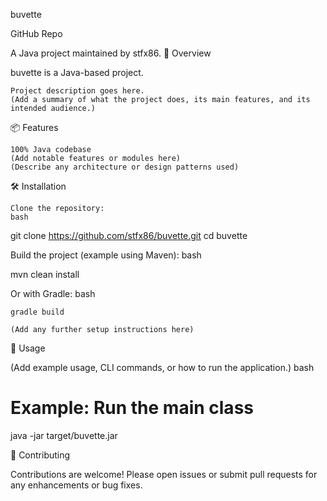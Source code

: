 buvette

GitHub Repo

A Java project maintained by stfx86.
🚀 Overview

buvette is a Java-based project.

    Project description goes here.
    (Add a summary of what the project does, its main features, and its intended audience.)

📦 Features

    100% Java codebase
    (Add notable features or modules here)
    (Describe any architecture or design patterns used)

🛠 Installation

    Clone the repository:
    bash

git clone https://github.com/stfx86/buvette.git
cd buvette

Build the project (example using Maven):
bash

mvn clean install

Or with Gradle:
bash

    gradle build

    (Add any further setup instructions here)

🚀 Usage

(Add example usage, CLI commands, or how to run the application.)
bash

# Example: Run the main class
java -jar target/buvette.jar

🤝 Contributing

Contributions are welcome!
Please open issues or submit pull requests for any enhancements or bug fixes.
